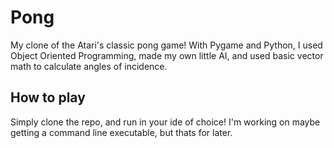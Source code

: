 # Pong
My clone of the Atari's classic pong game! With Pygame and Python, I used Object Oriented Programming, made my own little AI, and used basic vector math to calculate angles of incidence.

## How to play
Simply clone the repo, and run in your ide of choice! I'm working on maybe getting a command line executable, but thats for later.
